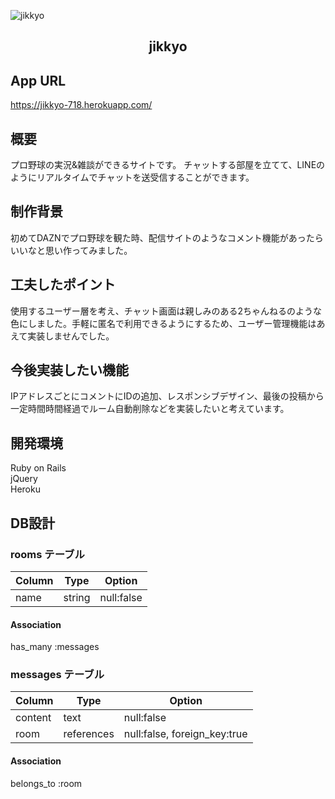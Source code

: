![jikkyo](https://user-images.githubusercontent.com/68902680/94092839-ba08c180-fe56-11ea-841b-70ab3694be47.gif)

<h2 align="center">jikkyo</h2>

## App URL
https://jikkyo-718.herokuapp.com/

## 概要
プロ野球の実況&雑談ができるサイトです。
チャットする部屋を立てて、LINEのようにリアルタイムでチャットを送受信することができます。

## 制作背景
初めてDAZNでプロ野球を観た時、配信サイトのようなコメント機能があったらいいなと思い作ってみました。

## 工夫したポイント
使用するユーザー層を考え、チャット画面は親しみのある2ちゃんねるのような色にしました。手軽に匿名で利用できるようにするため、ユーザー管理機能はあえて実装しませんでした。

## 今後実装したい機能
IPアドレスごとにコメントにIDの追加、レスポンシブデザイン、最後の投稿から一定時間時間経過でルーム自動削除などを実装したいと考えています。

## 開発環境
Ruby on Rails  
jQuery  
Heroku  

## DB設計

### rooms テーブル

| Column | Type | Option |
| - | - | - |
| name | string | null:false |

#### Association

has_many :messages

### messages テーブル

| Column | Type | Option |
| - | - | - |
| content | text | null:false |
| room | references | null:false, foreign_key:true |

#### Association

belongs_to :room
